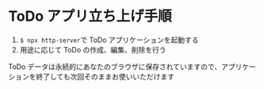 # ToDo アプリ立ち上げ手順

1. `$ npx http-server`で ToDo アプリケーションを起動する
2. 用途に応じて ToDo の作成、編集、削除を行う

ToDo データは永続的にあなたのブラウザに保存されていますので、アプリケーションを終了しても次回そのままお使いいただけます

